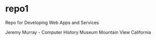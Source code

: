 # repo1
Repo for Developing Web Apps and Services

Jeremy Murray - Computer History Museum Mountain View California
